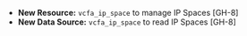 * **New Resource:** `vcfa_ip_space` to manage IP Spaces [GH-8]
* **New Data Source:** `vcfa_ip_space` to read IP Spaces [GH-8]
